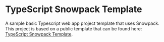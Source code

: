 # TypeScript Snowpack Template

A sample basic Typescript web app project template that uses Snowpack. This project is based on a public template that can be found here: [TypeScript Snowpack Template](https://github.com/devshareacademy/typescript-snowpack-template).





